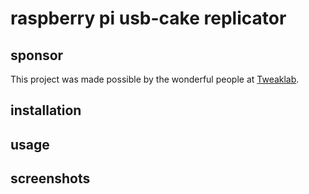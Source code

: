 # raspberry pi usb-cake replicator

## sponsor

This project was made possible by the wonderful people at [Tweaklab](http://www.tweaklab.ch).

## installation



## usage

## screenshots
